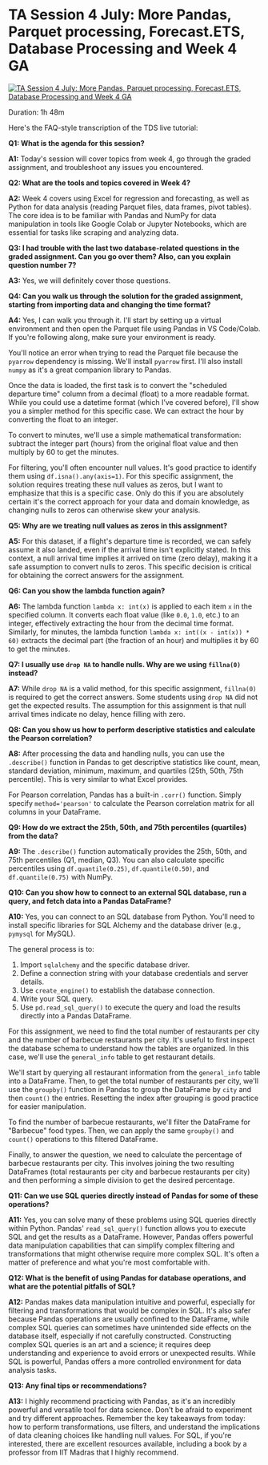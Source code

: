 # TA Session 4 July: More Pandas, Parquet processing, Forecast.ETS, Database Processing and Week 4 GA

[![TA Session 4 July: More Pandas, Parquet processing, Forecast.ETS, Database Processing and Week 4 GA](https://i.ytimg.com/vi_webp/97BfmXO0i7E/sddefault.webp)](https://youtu.be/97BfmXO0i7E)

Duration: 1h 48m

Here's the FAQ-style transcription of the TDS live tutorial:

**Q1: What is the agenda for this session?**

**A1:** Today's session will cover topics from week 4, go through the graded assignment, and troubleshoot any issues you encountered.

**Q2: What are the tools and topics covered in Week 4?**

**A2:** Week 4 covers using Excel for regression and forecasting, as well as Python for data analysis (reading Parquet files, data frames, pivot tables). The core idea is to be familiar with Pandas and NumPy for data manipulation in tools like Google Colab or Jupyter Notebooks, which are essential for tasks like scraping and analyzing data.

**Q3: I had trouble with the last two database-related questions in the graded assignment. Can you go over them? Also, can you explain question number 7?**

**A3:** Yes, we will definitely cover those questions.

**Q4: Can you walk us through the solution for the graded assignment, starting from importing data and changing the time format?**

**A4:** Yes, I can walk you through it. I'll start by setting up a virtual environment and then open the Parquet file using Pandas in VS Code/Colab. If you're following along, make sure your environment is ready.

You'll notice an error when trying to read the Parquet file because the `pyarrow` dependency is missing. We'll install `pyarrow` first. I'll also install `numpy` as it's a great companion library to Pandas.

Once the data is loaded, the first task is to convert the "scheduled departure time" column from a decimal (float) to a more readable format. While you could use a datetime format (which I’ve covered before), I'll show you a simpler method for this specific case. We can extract the hour by converting the float to an integer.

To convert to minutes, we'll use a simple mathematical transformation: subtract the integer part (hours) from the original float value and then multiply by 60 to get the minutes.

For filtering, you'll often encounter null values. It's good practice to identify them using `df.isna().any(axis=1)`. For this specific assignment, the solution requires treating these null values as zeros, but I want to emphasize that this is a specific case. Only do this if you are absolutely certain it's the correct approach for your data and domain knowledge, as changing nulls to zeros can otherwise skew your analysis.

**Q5: Why are we treating null values as zeros in this assignment?**

**A5:** For this dataset, if a flight's departure time is recorded, we can safely assume it also landed, even if the arrival time isn't explicitly stated. In this context, a null arrival time implies it arrived on time (zero delay), making it a safe assumption to convert nulls to zeros. This specific decision is critical for obtaining the correct answers for the assignment.

**Q6: Can you show the lambda function again?**

**A6:** The lambda function `lambda x: int(x)` is applied to each item `x` in the specified column. It converts each float value (like `0.0`, `1.0`, etc.) to an integer, effectively extracting the hour from the decimal time format. Similarly, for minutes, the lambda function `lambda x: int((x - int(x)) * 60)` extracts the decimal part (the fraction of an hour) and multiplies it by 60 to get the minutes.

**Q7: I usually use `drop NA` to handle nulls. Why are we using `fillna(0)` instead?**

**A7:** While `drop NA` is a valid method, for this specific assignment, `fillna(0)` is required to get the correct answers. Some students using `drop NA` did not get the expected results. The assumption for this assignment is that null arrival times indicate no delay, hence filling with zero.

**Q8: Can you show us how to perform descriptive statistics and calculate the Pearson correlation?**

**A8:** After processing the data and handling nulls, you can use the `.describe()` function in Pandas to get descriptive statistics like count, mean, standard deviation, minimum, maximum, and quartiles (25th, 50th, 75th percentile). This is very similar to what Excel provides.

For Pearson correlation, Pandas has a built-in `.corr()` function. Simply specify `method='pearson'` to calculate the Pearson correlation matrix for all columns in your DataFrame.

**Q9: How do we extract the 25th, 50th, and 75th percentiles (quartiles) from the data?**

**A9:** The `.describe()` function automatically provides the 25th, 50th, and 75th percentiles (Q1, median, Q3). You can also calculate specific percentiles using `df.quantile(0.25)`, `df.quantile(0.50)`, and `df.quantile(0.75)` with NumPy.

**Q10: Can you show how to connect to an external SQL database, run a query, and fetch data into a Pandas DataFrame?**

**A10:** Yes, you can connect to an SQL database from Python. You'll need to install specific libraries for SQL Alchemy and the database driver (e.g., `pymysql` for MySQL).

The general process is to:

1. Import `sqlalchemy` and the specific database driver.
2. Define a connection string with your database credentials and server details.
3. Use `create_engine()` to establish the database connection.
4. Write your SQL query.
5. Use `pd.read_sql_query()` to execute the query and load the results directly into a Pandas DataFrame.

For this assignment, we need to find the total number of restaurants per city and the number of barbecue restaurants per city. It's useful to first inspect the database schema to understand how the tables are organized. In this case, we'll use the `general_info` table to get restaurant details.

We'll start by querying all restaurant information from the `general_info` table into a DataFrame. Then, to get the total number of restaurants per city, we'll use the `groupby()` function in Pandas to group the DataFrame by `city` and then `count()` the entries. Resetting the index after grouping is good practice for easier manipulation.

To find the number of barbecue restaurants, we'll filter the DataFrame for "Barbecue" food types. Then, we can apply the same `groupby()` and `count()` operations to this filtered DataFrame.

Finally, to answer the question, we need to calculate the percentage of barbecue restaurants per city. This involves joining the two resulting DataFrames (total restaurants per city and barbecue restaurants per city) and then performing a simple division to get the desired percentage.

**Q11: Can we use SQL queries directly instead of Pandas for some of these operations?**

**A11:** Yes, you can solve many of these problems using SQL queries directly within Python. Pandas' `read_sql_query()` function allows you to execute SQL and get the results as a DataFrame. However, Pandas offers powerful data manipulation capabilities that can simplify complex filtering and transformations that might otherwise require more complex SQL. It's often a matter of preference and what you're most comfortable with.

**Q12: What is the benefit of using Pandas for database operations, and what are the potential pitfalls of SQL?**

**A12:** Pandas makes data manipulation intuitive and powerful, especially for filtering and transformations that would be complex in SQL. It's also safer because Pandas operations are usually confined to the DataFrame, while complex SQL queries can sometimes have unintended side effects on the database itself, especially if not carefully constructed. Constructing complex SQL queries is an art and a science; it requires deep understanding and experience to avoid errors or unexpected results. While SQL is powerful, Pandas offers a more controlled environment for data analysis tasks.

**Q13: Any final tips or recommendations?**

**A13:** I highly recommend practicing with Pandas, as it's an incredibly powerful and versatile tool for data science. Don't be afraid to experiment and try different approaches. Remember the key takeaways from today: how to perform transformations, use filters, and understand the implications of data cleaning choices like handling null values. For SQL, if you're interested, there are excellent resources available, including a book by a professor from IIT Madras that I highly recommend.
